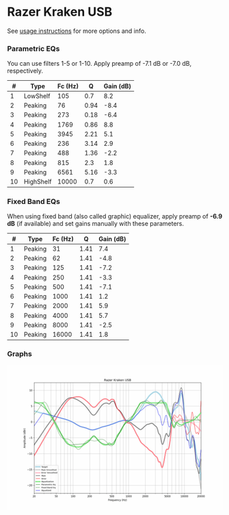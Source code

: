 # Razer Kraken USB
See [usage instructions](https://github.com/jaakkopasanen/AutoEq#usage) for more options and info.

### Parametric EQs
You can use filters 1-5 or 1-10. Apply preamp of -7.1 dB or -7.0 dB, respectively.

|   # | Type      |   Fc (Hz) |    Q |   Gain (dB) |
|-----|-----------|-----------|------|-------------|
|   1 | LowShelf  |       105 | 0.7  |         8.2 |
|   2 | Peaking   |        76 | 0.94 |        -8.4 |
|   3 | Peaking   |       273 | 0.18 |        -6.4 |
|   4 | Peaking   |      1769 | 0.86 |         8.8 |
|   5 | Peaking   |      3945 | 2.21 |         5.1 |
|   6 | Peaking   |       236 | 3.14 |         2.9 |
|   7 | Peaking   |       488 | 1.36 |        -2.2 |
|   8 | Peaking   |       815 | 2.3  |         1.8 |
|   9 | Peaking   |      6561 | 5.16 |        -3.3 |
|  10 | HighShelf |     10000 | 0.7  |         0.6 |

### Fixed Band EQs
When using fixed band (also called graphic) equalizer, apply preamp of **-6.9 dB** (if available) and set gains manually with these parameters.

|   # | Type    |   Fc (Hz) |    Q |   Gain (dB) |
|-----|---------|-----------|------|-------------|
|   1 | Peaking |        31 | 1.41 |         7.4 |
|   2 | Peaking |        62 | 1.41 |        -4.8 |
|   3 | Peaking |       125 | 1.41 |        -7.2 |
|   4 | Peaking |       250 | 1.41 |        -3.3 |
|   5 | Peaking |       500 | 1.41 |        -7.1 |
|   6 | Peaking |      1000 | 1.41 |         1.2 |
|   7 | Peaking |      2000 | 1.41 |         5.9 |
|   8 | Peaking |      4000 | 1.41 |         5.7 |
|   9 | Peaking |      8000 | 1.41 |        -2.5 |
|  10 | Peaking |     16000 | 1.41 |         1.8 |

### Graphs
![](./Razer%20Kraken%20USB.png)
